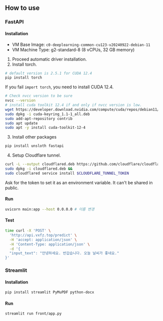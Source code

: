 ## How to use

### FastAPI

#### Installation

* VM Base Image: `c0-deeplearning-common-cu123-v20240922-debian-11`
* VM Machine Type: g2-standard-8 (8 vCPUs, 32 GB memory)

1. Proceed automatic driver installation.
2. Install torch.

```bash
# default version is 2.5.1 for CUDA 12.4
pip install torch
```

If you fail `import torch`, you need to install CUDA 12.4.

```bash
# Check nvcc version to be sure
nvcc --version
# install cuda toolkit 12.4 if and only if nvcc version is low.
wget https://developer.download.nvidia.com/compute/cuda/repos/debian11/x86_64/cuda-keyring_1.1-1_all.deb
sudo dpkg -i cuda-keyring_1.1-1_all.deb
sudo add-apt-repository contrib
sudo apt update
sudo apt -y install cuda-toolkit-12-4
```

3. Install other packages

```bash
pip install unsloth fastapi
```

4. Setup Cloudflare tunnel.

```bash
curl -L --output cloudflared.deb https://github.com/cloudflare/cloudflared/releases/latest/download/cloudflared-linux-amd64.deb &&
sudo dpkg -i cloudflared.deb &&
sudo cloudflared service install $CLOUDFLARE_TUNNEL_TOKEN 
```

Ask for the token to set it as an environment variable. It can't be shared in public.

#### Run

```bash
uvicorn main:app --host 0.0.0.0 # 이름 변경
```

#### Test

```bash
time curl -X 'POST' \
  'http://api.vxfz.top/predict' \
  -H 'accept: application/json' \
  -H 'Content-Type: application/json' \
  -d '{
  "input_text": "안녕하세요. 반갑습니다. 오늘 날씨가 좋네요."
}'
```

### Streamlit

#### Installation

```bash
pip install streamlit PyMuPDF python-docx
```

#### Run

```bash
streamlit run front/app.py
```
